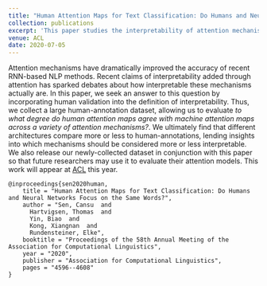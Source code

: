 ```yaml
---
title: "Human Attention Maps for Text Classification: Do Humans and Neural Networks Focus on the Same Words?"
collection: publications
excerpt: 'This paper studies the interpretability of attention mechanisms in RNNs for Text Classification and describes a new and publicly-available dataset containing crowd-sourced human attention maps.'
venue: ACL
date: 2020-07-05
---
```


Attention mechanisms have dramatically improved the accuracy of recent RNN-based NLP methods. Recent claims of interpretability added through attention has sparked debates about how interpretable these mechanisms actually are. In this paper, we seek an answer to this question by incorporating human validation into the definition of interpretability. Thus, we collect a large human-annotation dataset, allowing us to evaluate *to what degree do human attention maps agree with machine attention maps across a variety of attention mechanisms?*. We ultimately find that different architectures compare more or less to human-annotations, lending insights into which mechanisms should be considered more or less interpretable. We also release our newly-collected dataset in conjunction with this paper so that future researchers may use it to evaluate their attention models. This work will appear at [ACL](https://acl2020.org/) this year.

```
@inproceedings{sen2020human,
    title = "Human Attention Maps for Text Classification: Do Humans and Neural Networks Focus on the Same Words?",
    author = "Sen, Cansu  and
      Hartvigsen, Thomas  and
      Yin, Biao  and
      Kong, Xiangnan  and
      Rundensteiner, Elke",
    booktitle = "Proceedings of the 58th Annual Meeting of the Association for Computational Linguistics",
    year = "2020",
    publisher = "Association for Computational Linguistics",
    pages = "4596--4608"
}
```
